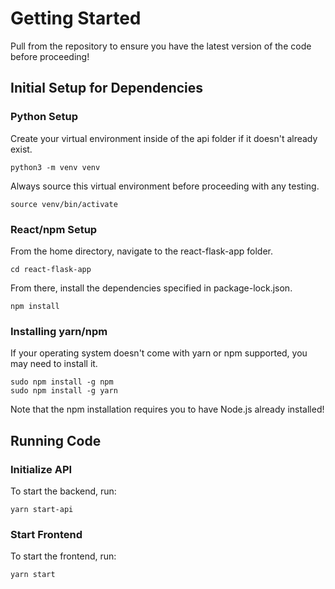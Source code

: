 # Getting Started

Pull from the repository to ensure you have the latest version of the code before proceeding!

## Initial Setup for Dependencies
### Python Setup
Create your virtual environment inside of the api folder if it doesn't already exist.
```
python3 -m venv venv
```

Always source this virtual environment before proceeding with any testing.
```
source venv/bin/activate
```

### React/npm Setup
From the home directory, navigate to the react-flask-app folder.
```
cd react-flask-app
```

From there, install the dependencies specified in package-lock.json.
```
npm install
```

### Installing yarn/npm
If your operating system doesn't come with yarn or npm supported, you may need to install it.
```
sudo npm install -g npm
sudo npm install -g yarn
```
Note that the npm installation requires you to have Node.js already installed!

## Running Code
### Initialize API
To start the backend, run:
```
yarn start-api
```

### Start Frontend
To start the frontend, run:
```
yarn start
```